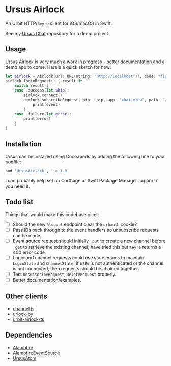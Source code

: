 # Ursus Airlock

An Urbit HTTP/`%eyre` client for iOS/macOS in Swift.

See my [Ursus Chat](https://github.com/dclelland/UrsusChat) repository for a demo project.

## Usage

Ursus Airlock is very much a work in progress - better documentation and a demo app to come. Here's a quick sketch for now:

```swift
let airlock = Airlock(url: URL(string: "http://localhost")!, code: "fipfes-fipfes-fipfes-fipfes")
airlock.loginRequest() { result in
    switch result {
    case .success(let ship):
        airlock.connect()
        airlock.subscribeRequest(ship: ship, app: "chat-view", path: "/primary") { event in
            print(event)
        }
    case .failure(let error):
        print(error)
    }
}
```

## Installation

Ursus can be installed using Cocoapods by adding the following line to your podfile:

```ruby
pod 'UrsusAirlock', '~> 1.8'
```

I can probably help set up Carthage or Swift Package Manager support if you need it.

## Todo list

Things that would make this codebase nicer:

- [ ] Should the new `%logout` endpoint clear the `urbauth` cookie?
- [ ] Pass IDs back through to the event handlers so unsubscribe requests can be made.
- [ ] Event source request should initially `.put` to create a new channel before `.get` to retrieve the existing channel; have tried this but `%eyre` returns a 400 error code.
- [ ] Login and channel requests could use state enums to maintain `LoginState` and `ChannelState`; if user is not authenticated or the channel is not connected, then requests should be chained together.
- [ ] Test `UnsubscribeRequest`, `DeleteRequest` properly.
- [ ] Better documentation/examples.

## Other clients

- [channel.js](https://github.com/urbit/urbit/blob/master/pkg/arvo/app/launch/js/channel.js)
- [urlock-py](https://github.com/baudtack/urlock-py)
- [urbit-airlock-ts](https://github.com/liam-fitzgerald/urbit-airlock-ts)

## Dependencies

- [Alamofire](https://github.com/Alamofire/Alamofire)
- [AlamofireEventSource](https://github.com/dclelland/AlamofireEventSource)
- [UrsusAtom](https://github.com/dclelland/UrsusAtom)
